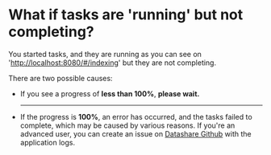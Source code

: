 # What if tasks are 'running' but not completing?

You started tasks, and they are running as you can see on '[http://localhost:8080/#/indexing](http://localhost:8080/#/indexing)' but they are not completing.

There are two possible causes:

*   If you see a progress of **less than 100%**, **please wait.**

    ***
* If the progress is **100%**, an error has occurred, and the tasks failed to complete, which may be caused by various reasons. If you're an advanced user, you can create an issue on [Datashare Github](https://github.com/ICIJ/datashare/issues) with the application logs.

